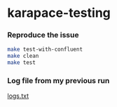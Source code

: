 # karapace-testing


### Reproduce the issue

```sh
make test-with-confluent
make clean
make test
```


### Log file from my previous run 

[logs.txt](./logs.txt)
